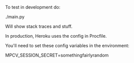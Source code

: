 To test in development do:

./main.py

Will show stack traces and stuff.

In production, Heroku uses the config in Procfile.


You'll need to set these config variables in the environment:

MPCV\_SESSION\_SECRET=somethingfairlyrandom


